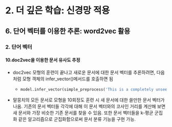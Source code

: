 # 2. 더 깊은 학습: 신경망 적용
## 6. 단어 벡터를 이용한 추론: word2vec 활용
### 2. 단어 벡터
#### 10.doc2vec을 이용한 문서 유사도 추정
- doc2vec 모형의 훈련이 끝나고 새로운 문서에 대한 문서 벡터를 추론하려면, 다음처럼 모형 객체의 infer_vector()메서드를 호출하면 됨
  - ```python
    model.infer_vector(simple_preprocess('This is a completely unseen document'),steps =10)
    ```
- 말뭉치의 모든 문서로 모형을 10회정도 훈련 시 새 문서에 대한 쓸만한 문서 벡터가 나옴. 기존의 문서 벡터들 각각에 대해 이 문서 벡터와의 코사인 거리를 계산해 보면 새 문서와 가장 비슷한 기존 문서를 찾을 수 있음. 또한 문서 벡터들을 k-평균 군집화 같은 알고리즘으로 군집화함으로써 문서 분류 기능을 구현 가능.